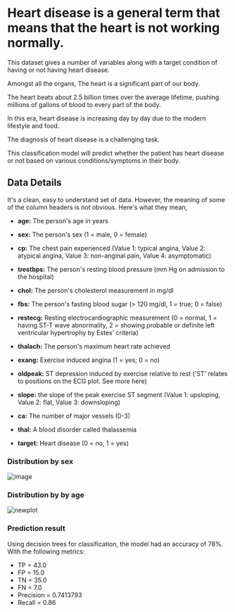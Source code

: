 # Heart disease is a general term that means that the heart is not working normally.
This dataset gives a number of variables along with a target condition of having or not having heart disease.

Amongst all the organs, The heart is a significant part of our body.

The heart beats about 2.5 billion times over the average lifetime, pushing millions of gallons of blood to every part of the body.

In this era, heart disease is increasing day by day due to the modern lifestyle and food.

The diagnosis of heart disease is a challenging task.

This classification model will predict whether the patient has heart disease or not based on various conditions/symptoms in their body.

## Data Details
It's a clean, easy to understand set of data. However, the meaning of some of the column headers is not obvious. Here's what they mean,

* **age:** The person's age in years

* **sex:** The person's sex (1 = male, 0 = female)

* **cp:** The chest pain experienced (Value 1: typical angina, Value 2: atypical angina, Value 3: non-anginal pain, Value 4: asymptomatic)

* **trestbps:** The person's resting blood pressure (mm Hg on admission to the hospital)

* **chol:** The person's cholesterol measurement in mg/dl

* **fbs:** The person's fasting blood sugar (> 120 mg/dl, 1 = true; 0 = false)

* **restecg:** Resting electrocardiographic measurement (0 = normal, 1 = having ST-T wave abnormality, 2 = showing probable or definite left ventricular hypertrophy by Estes' 
criteria)

* **thalach:** The person's maximum heart rate achieved

* **exang:** Exercise induced angina (1 = yes; 0 = no)

* **oldpeak:** ST depression induced by exercise relative to rest ('ST' relates to positions on the ECG plot. See more here)

* **slope:** the slope of the peak exercise ST segment (Value 1: upsloping, Value 2: flat, Value 3: downsloping)

* **ca:** The number of major vessels (0-3)

* **thal:** A blood disorder called thalassemia

* **target:** Heart disease (0 = no, 1 = yes)

### Distribution by sex

![image](https://github.com/nepomucenoc/heart_attack_prediction_apache_spark/assets/72771264/b9632292-87ac-4ad7-bd0c-6c625667139a)

### Distribution by by age
![newplot](https://github.com/nepomucenoc/heart_attack_prediction_apache_spark/assets/72771264/c93a7e20-b5b0-4d7f-88f7-3606aa7e20d8)

### Prediction result

Using decision trees for classification, the model had an accuracy of 78%. With the following metrics:

* TP = 43.0
* FP = 15.0
* TN = 35.0
* FN = 7.0
* Precision = 0.7413793
* Recall = 0.86


